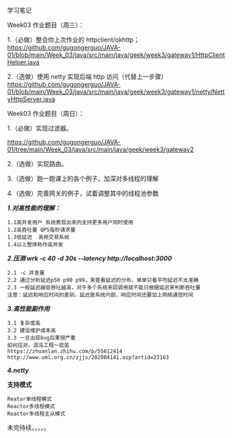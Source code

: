 学习笔记

Week03 作业题目（周三）：

1.（必做）整合你上次作业的 httpclient/okhttp；
https://github.com/gugongerguo/JAVA-01/blob/main/Week_03/java/src/main/java/geek/week3/gateway1/HttpClientHelper.java

2.（选做）使用 netty 实现后端 http 访问（代替上一步骤）
https://github.com/gugongerguo/JAVA-01/blob/main/Week_03/java/src/main/java/geek/week3/gateway1/netty/NettyHttpServer.java

Week03 作业题目（周日）：

1.（必做）实现过滤器。

https://github.com/gugongerguo/JAVA-01/tree/main/Week_03/java/src/main/java/geek/week3/gateway2

2.（选做）实现路由。

3.（选做）跑一跑课上的各个例子，加深对多线程的理解

4.（选做）完善网关的例子，试着调整其中的线程池参数



***1.对高性能的理解：***

    1.1高并发用户 系统表现出来的支持更多用户同时使用
    1.2高吞吐量 QPS每秒请求量
    1.3低延迟  高频交易系统 
    1.4以上整体称作高并发

***2.压测 wrk -c 40 -d 30s --latency http://localhost:3000***

    2.1 -c 并发量
    2.2 通过分析延迟p50 p90 p99，来查看延迟的分布，单单只看平均延迟不太准确
    2.3 一般延迟越低吞吐越高，对于多个系统来回调用就不能只根据延迟来判断吞吐量
    注意：延迟和响应时间的差别，延迟是系统内部，响应时间还要加上网络通信时间

***3.高性能副作用***

    3.1 复杂度高
    3.2 建设维护成本高
    3.3 一旦出现bug后果很严重
    如何应对，混沌工程～疫苗
    https://zhuanlan.zhihu.com/p/55612414
    http://www.uml.org.cn/zjjs/202004141.asp?artid=23163

***4.netty***

**支持模式**

```
Reator单线程模式
Reactor多线程模式
Reactor多线程主从模式
```

未完待续。。。。。
